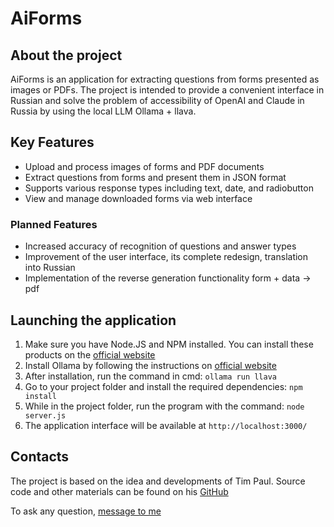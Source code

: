# AiForms

## About the project

AiForms is an application for extracting questions from forms presented as images or PDFs. The project is intended to provide a convenient interface in Russian and solve the problem of accessibility of OpenAI and Claude in Russia by using the local LLM Ollama + llava.

## Key Features

- Upload and process images of forms and PDF documents
- Extract questions from forms and present them in JSON format
- Supports various response types including text, date, and radiobutton
- View and manage downloaded forms via web interface

### Planned Features

- Increased accuracy of recognition of questions and answer types
- Improvement of the user interface, its complete redesign, translation into Russian
- Implementation of the reverse generation functionality form + data -> pdf

## Launching the application

1. Make sure you have Node.JS and NPM installed. You can install these products on the [official website](https://nodejs.org/en)
2. Install Ollama by following the instructions on [official website](https://ollama.com/)
3. After installation, run the command in cmd:
    ```ollama run llava```
4. Go to your project folder and install the required dependencies:
    ```npm install```
5. While in the project folder, run the program with the command:
    ```node server.js```
6. The application interface will be available at ```http://localhost:3000/```

## Contacts

The project is based on the idea and developments of Tim Paul.
Source code and other materials can be found on his [GitHub](https://github.com/timpaul/form-extractor-prototype)

To ask any question, [message to me](https://t.me/iron66)